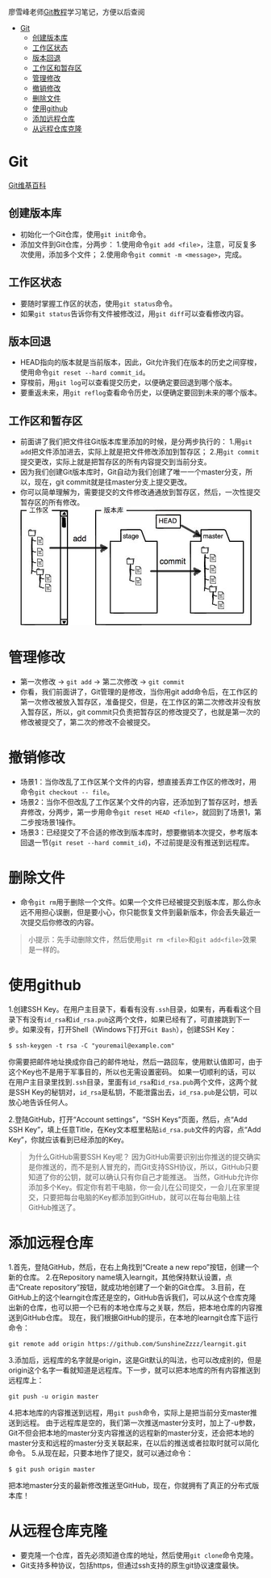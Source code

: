 廖雪峰老师[Git教程](https://www.liaoxuefeng.com/wiki/896043488029600 "Git教程")学习笔记，方便以后查阅
* [Git](#Git笔记)
	* [创建版本库 ](#创建版本库)
	* [工作区状态](#工作区状态)
	* [版本回退](#版本回退)
	* [工作区和暂存区](#工作区和暂存区)
	* [管理修改](#管理修改)
	* [撤销修改](#撤销修改)
	* [删除文件](#删除文件)
	* [使用github](#使用github)
	* [添加远程仓库](#添加远程仓库)
	* [从远程仓库克隆](#从远程仓库克隆)

# Git
[Git维基百科](https://zh.wikipedia.org/wiki/Git "Git维基百科")

## 创建版本库
* 初始化一个Git仓库，使用```git init```命令。
* 添加文件到Git仓库，分两步：
	1.使用命令```git add <file>```，注意，可反复多次使用，添加多个文件；
	2.使用命令```git commit -m <message>```，完成。

## 工作区状态
* 要随时掌握工作区的状态，使用```git status```命令。
* 如果```git status```告诉你有文件被修改过，用```git diff```可以查看修改内容。

## 版本回退
* HEAD指向的版本就是当前版本，因此，Git允许我们在版本的历史之间穿梭，使用命令```git reset --hard commit_id```。
* 穿梭前，用```git log```可以查看提交历史，以便确定要回退到哪个版本。
* 要重返未来，用```git reflog```查看命令历史，以便确定要回到未来的哪个版本。

## 工作区和暂存区
* 前面讲了我们把文件往Git版本库里添加的时候，是分两步执行的：
	1.用```git add```把文件添加进去，实际上就是把文件修改添加到暂存区；
	2.用```git commit```提交更改，实际上就是把暂存区的所有内容提交到当前分支。
* 因为我们创建Git版本库时，Git自动为我们创建了唯一一个master分支，所以，现在，git commit就是往master分支上提交更改。
* 你可以简单理解为，需要提交的文件修改通通放到暂存区，然后，一次性提交暂存区的所有修改。
![stage.jpg](img/stage.jpg)

# 管理修改
* 第一次修改 -> ```git add``` -> 第二次修改 -> ```git commit```
* 你看，我们前面讲了，Git管理的是修改，当你用git add命令后，在工作区的第一次修改被放入暂存区，准备提交，但是，在工作区的第二次修改并没有放入暂存区，所以，git commit只负责把暂存区的修改提交了，也就是第一次的修改被提交了，第二次的修改不会被提交。

# 撤销修改
* 场景1：当你改乱了工作区某个文件的内容，想直接丢弃工作区的修改时，用命令```git checkout -- file```。
* 场景2：当你不但改乱了工作区某个文件的内容，还添加到了暂存区时，想丢弃修改，分两步，第一步用命令```git reset HEAD <file>```，就回到了场景1，第二步按场景1操作。
* 场景3：已经提交了不合适的修改到版本库时，想要撤销本次提交，参考版本回退一节(```git reset --hard commit_id```)，不过前提是没有推送到远程库。

# 删除文件
* 命令```git rm```用于删除一个文件。如果一个文件已经被提交到版本库，那么你永远不用担心误删，但是要小心，你只能恢复文件到最新版本，你会丢失最近一次提交后你修改的内容。

> 小提示：先手动删除文件，然后使用```git rm <file>```和```git add<file>```效果是一样的。

# 使用github
1.创建SSH Key。在用户主目录下，看看有没有```.ssh```目录，如果有，再看看这个目录下有没有```id_rsa```和```id_rsa.pub```这两个文件，如果已经有了，可直接跳到下一步。如果没有，打开Shell（Windows下打开```Git Bash```），创建SSH Key：

```
$ ssh-keygen -t rsa -C "youremail@example.com"
```

你需要把邮件地址换成你自己的邮件地址，然后一路回车，使用默认值即可，由于这个Key也不是用于军事目的，所以也无需设置密码。
如果一切顺利的话，可以在用户主目录里找到```.ssh```目录，里面有```id_rsa```和```id_rsa.pub```两个文件，这两个就是SSH Key的秘钥对，```id_rsa```是私钥，不能泄露出去，```id_rsa.pub```是公钥，可以放心地告诉任何人。

2.登陆GitHub，打开“Account settings”，“SSH Keys”页面，然后，点“Add SSH Key”，填上任意Title，在Key文本框里粘贴```id_rsa.pub```文件的内容，点“Add Key”，你就应该看到已经添加的Key。

> 为什么GitHub需要SSH Key呢？
> 因为GitHub需要识别出你推送的提交确实是你推送的，而不是别人冒充的，而Git支持SSH协议，所以，GitHub只要知道了你的公钥，就可以确认只有你自己才能推送。
> 当然，GitHub允许你添加多个Key。假定你有若干电脑，你一会儿在公司提交，一会儿在家里提交，只要把每台电脑的Key都添加到GitHub，就可以在每台电脑上往GitHub推送了。

# 添加远程仓库
1.首先，登陆GitHub，然后，在右上角找到“Create a new repo”按钮，创建一个新的仓库。
2.在Repository name填入learngit，其他保持默认设置，点击“Create repository”按钮，就成功地创建了一个新的Git仓库。
3.目前，在GitHub上的这个learngit仓库还是空的，GitHub告诉我们，可以从这个仓库克隆出新的仓库，也可以把一个已有的本地仓库与之关联，然后，把本地仓库的内容推送到GitHub仓库。
现在，我们根据GitHub的提示，在本地的learngit仓库下运行命令：
```
git remote add origin https://github.com/SunshineZzzz/learngit.git
```
3.添加后，远程库的名字就是origin，这是Git默认的叫法，也可以改成别的，但是origin这个名字一看就知道是远程库。下一步，就可以把本地库的所有内容推送到远程库上：
```
git push -u origin master
```
4.把本地库的内容推送到远程，用```git push```命令，实际上是把当前分支master推送到远程。
由于远程库是空的，我们第一次推送master分支时，加上了-u参数，Git不但会把本地的master分支内容推送的远程新的master分支，还会把本地的master分支和远程的master分支关联起来，在以后的推送或者拉取时就可以简化命令。
5.从现在起，只要本地作了提交，就可以通过命令：
```
$ git push origin master
```
把本地master分支的最新修改推送至GitHub，现在，你就拥有了真正的分布式版本库！

# 从远程仓库克隆
* 要克隆一个仓库，首先必须知道仓库的地址，然后使用```git clone```命令克隆。
* Git支持多种协议，包括https，但通过ssh支持的原生git协议速度最快。